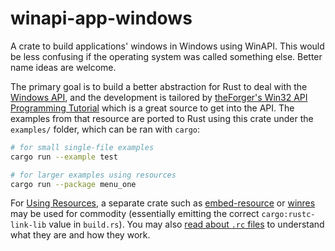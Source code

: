 # winapi-app-windows

A crate to build applications' windows in Windows using WinAPI. This would be less confusing if
the operating system was called something else. Better name ideas are welcome.

The primary goal is to build a better abstraction for Rust to deal with the [Windows API][winapi],
and the development is tailored by [theForger's Win32 API Programming Tutorial][winapi-tut] which
is a great source to get into the API. The examples from that resource are ported to Rust using
this crate under the `examples/` folder, which can be ran with `cargo`:

```sh
# for small single-file examples
cargo run --example test

# for larger examples using resources
cargo run --package menu_one
```

For [Using Resources][using-res], a separate crate such as [embed-resource] or [winres] may be
used for commodity (essentially emitting the correct `cargo:rustc-link-lib` value in `build.rs`).
You may also [read about `.rc` files][about-rc] to understand what they are and how they work.

[winapi]: https://docs.microsoft.com/en-us/windows/win32/apiindex/windows-api-list
[winapi-tut]: http://winprog.org/tutorial/
[using-res]: http://winprog.org/tutorial/resources.html
[embed-resource]: https://crates.io/crates/embed_resource
[winres]: https://crates.io/crates/winres
[about-rc]: https://docs.microsoft.com/en-us/windows/win32/menurc/resource-compiler
